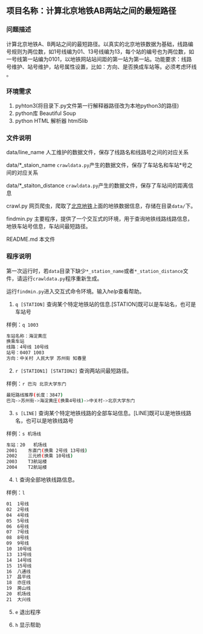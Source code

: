 ## 项目名称：计算北京地铁AB两站之间的最短路径
### 问题描述
计算北京地铁A、B两站之间的最短路径。以真实的北京地铁数据为基础，线路编号规则为两位数，如1号线编为01、13号线编为13，每个站的编号也为两位数，如一号线第一站编为0101，以地铁网站站间距的第一站为第一站。功能要求：线路号维护、站号维护，站号属性设置，比如：方向、是否换成车站等。必须考虑环线 。
### 环境需求
1. pyhton3(将目录下.py文件第一行解释器路径改为本地python3的路径)
2. python库 Beautiful Soup
3. python HTML 解析器 html5lib

### 文件说明
data/line\_name 人工维护的数据文件，保存了线路名和线路号之间的对应关系

data/\*\_staion\_name `crawldata.py`产生的数据文件，保存了车站名和车站*号之间的对应关系

data/\*\_staiton\_distance `crawldata.py`产生的数据文件，保存了车站间的距离信息

crawl.py 网页爬虫，爬取了[北京地铁](http://www.bjsubway.com/station/zjgls/)上面的地铁数据信息，存储在目录`data/`下。

findmin.py 主要程序，提供了一个交互式的环境，用于查询地铁线路线路信息，地铁车站号信息，车站间最短路径。

README.md 本文件
### 程序说明
第一次运行时，若`data`目录下缺少`*_station_name`或者`*_station_distance`文件，请运行`crawldata.py`程序重新生成。

运行`findmin.py`进入交互式命令环境。输入*help*查看帮助。

1. `q [STATION]` 查询某个特定地铁站的信息.\[STATION\]既可以是车站名，也可是车站号

 样例：`q 1003`

 ```bash
车站名称：海淀黄庄
换乘车站
线路：4号线 10号线 
站号：0407 1003 
方向：中关村 人民大学 苏州街 知春里
 ```

2. `r [STATION1] [STATION2]` 查询两站间最短路径。

 样例：`r 巴沟 北京大学东门`

 ```bash
最短路线推荐(长度：3847)
巴沟->苏州街->海淀黄庄(换乘4号线)->中关村->北京大学东门
 ```

3. `s [LINE]` 查询某个特定地铁线路的全部车站信息。\[LINE\]既可以是地铁线路名，也可以是地铁线路号

 样例：`s 机场线`

 ```bash
车站：20	机场线
2001	东直门(换乘 2号线 13号线)
2002	三元桥(换乘 10号线)
2003	T3航站楼
2004	T2航站楼
 ```

4. `l` 查询全部地铁线路信息。

 样例：`l`

 ```bash
01	1号线
02	2号线
04	4号线
05	5号线
06	6号线
07	7号线
08	8号线
09	9号线
10	10号线
13	13号线
14	14号线
15	15号线
16	八通线
17	昌平线
18	亦庄线
19	房山线
20	机场线
21	大兴线
 ```

5. `e` 退出程序

6. `h` 显示帮助

